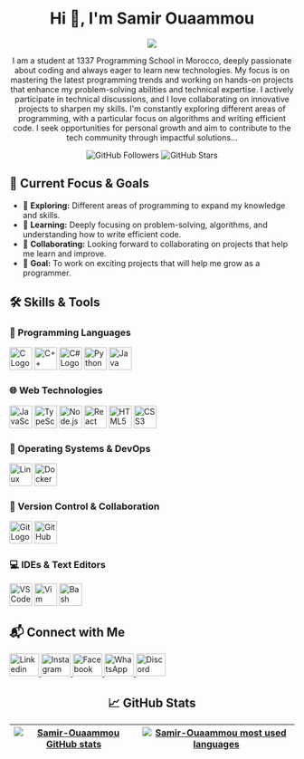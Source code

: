 

 <h1 align="center">Hi 👋, I'm Samir Ouaammou</h1> 

 <p align="center">  
 <img src ="https://badge.mediaplus.ma/darkblue/souaammo">
</p>
 
 <p align="center"> I am a student at 1337 Programming School in Morocco, deeply passionate about coding and always eager to learn new technologies. My focus is on mastering the latest programming trends and working on hands-on projects that enhance my problem-solving abilities and technical expertise. I actively participate in technical discussions, and I love collaborating on innovative projects to sharpen my skills.
I'm constantly exploring different areas of programming, with a particular focus on algorithms and writing efficient code. I seek opportunities for personal growth and aim to contribute to the tech community through impactful solutions... </p> <p align="center"> <img src="https://img.shields.io/github/followers/Samir-Ouaammou?label=Followers&style=social" alt="GitHub Followers"/> <img src="https://img.shields.io/github/stars/Samir-Ouaammou?label=Stars&style=social" alt="GitHub Stars"/>  </p>
<h2 align="left">🚀 Current Focus & Goals</h2> <ul> <li>🔭 <strong>Exploring:</strong> Different areas of programming to expand my knowledge and skills.</li> <li>📘 <strong>Learning:</strong> Deeply focusing on problem-solving, algorithms, and understanding how to write efficient code.</li> <li>🤝 <strong>Collaborating:</strong> Looking forward to collaborating on projects that help me learn and improve.</li> <li>🎯 <strong>Goal:</strong> To work on exciting projects that will help me grow as a programmer.</li> </ul>
<h2 align="left">

<h2 align="left">🛠️ Skills & Tools</h2> 

<h3 align="left">🔧 Programming Languages</h3> 
<div align="left"> 
 <img src="https://cdn.jsdelivr.net/gh/devicons/devicon/icons/c/c-original.svg" height="40" alt="C Logo" /> 
 <img src="https://cdn.jsdelivr.net/gh/devicons/devicon/icons/cplusplus/cplusplus-original.svg" height="40" alt="C++ Logo" /> 
 <img src="https://cdn.jsdelivr.net/gh/devicons/devicon/icons/csharp/csharp-original.svg" height="40" alt="C# Logo" />
 <img src="https://cdn.jsdelivr.net/gh/devicons/devicon/icons/python/python-original.svg" height="40" alt="Python Logo" />
 <img src="https://cdn.jsdelivr.net/gh/devicons/devicon/icons/java/java-original.svg" height="40" alt="Java Logo" />
</div> 

<h3 align="left">🌐 Web Technologies</h3> 
<div align="left"> 
 <img src="https://cdn.jsdelivr.net/gh/devicons/devicon/icons/javascript/javascript-original.svg" height="40" alt="JavaScript Logo" /> 
 <img src="https://cdn.jsdelivr.net/gh/devicons/devicon/icons/typescript/typescript-original.svg" height="40" alt="TypeScript Logo" /> 
 <img src="https://cdn.jsdelivr.net/gh/devicons/devicon/icons/nodejs/nodejs-original.svg" height="40" alt="Node.js Logo" />
 <img src="https://cdn.jsdelivr.net/gh/devicons/devicon/icons/react/react-original.svg" height="40" alt="React Logo" /> 
 <img src="https://cdn.jsdelivr.net/gh/devicons/devicon/icons/html5/html5-original.svg" height="40" alt="HTML5 Logo" /> 
 <img src="https://cdn.jsdelivr.net/gh/devicons/devicon/icons/css3/css3-original.svg" height="40" alt="CSS3 Logo" /> 
</div> 

<h3 align="left">🐧 Operating Systems & DevOps</h3> 
<div align="left">
 <img src="https://cdn.jsdelivr.net/gh/devicons/devicon/icons/linux/linux-original.svg" height="40" alt="Linux Logo" />
 <img src="https://cdn.jsdelivr.net/gh/devicons/devicon/icons/docker/docker-original.svg" height="40" alt="Docker Logo" />
</div>

<h3 align="left">🔗 Version Control & Collaboration</h3> 
<div align="left"> 
 <img src="https://cdn.jsdelivr.net/gh/devicons/devicon/icons/git/git-original.svg" height="40" alt="Git Logo" />
 <img src="https://cdn.jsdelivr.net/gh/devicons/devicon/icons/github/github-original.svg" height="40" alt="GitHub Logo" />
</div>

<h3 align="left">💻 IDEs & Text Editors</h3> 
<div align="left"> 
 <img src="https://cdn.jsdelivr.net/gh/devicons/devicon/icons/vscode/vscode-original.svg" height="40" alt="VSCode Logo" />
 <img src="https://cdn.jsdelivr.net/gh/devicons/devicon/icons/vim/vim-original.svg" height="40" alt="Vim Logo" />
 <img src="https://cdn.jsdelivr.net/gh/devicons/devicon/icons/bash/bash-original.svg" height="40" alt="Bash Logo" />
</div>

<h2 align="left"> 
  
  <h2 align="left">📬 Connect with Me</h2> 
  
  <a href="https://www.linkedin.com/in/samir-ouaammou-53a1b5333/" target="_blank"> <img src="https://raw.githubusercontent.com/maurodesouza/profile-readme-generator/master/src/assets/icons/social/linkedin/default.svg" width="52" height="40" alt="Linkedin" /> </a> <a href="https://instagram.com/samir_ouaammou" target="_blank"> <img src="https://raw.githubusercontent.com/maurodesouza/profile-readme-generator/master/src/assets/icons/social/instagram/default.svg" width="52" height="40" alt="Instagram" /> </a> <a href="https://facebook.com/profile.php?id=100081891472318" target="_blank"> <img src="https://raw.githubusercontent.com/maurodesouza/profile-readme-generator/master/src/assets/icons/social/facebook/default.svg" width="52" height="40" alt="Facebook" /> </a> <a href="https://wa.me/212624069184" target="_blank"> <img src="https://raw.githubusercontent.com/maurodesouza/profile-readme-generator/master/src/assets/icons/social/whatsapp/default.svg" width="52" height="40" alt="WhatsApp" /> </a> <a href="https://discord.com/channels/@samir_ouaammou" target="_blank"> <img src="https://raw.githubusercontent.com/maurodesouza/profile-readme-generator/master/src/assets/icons/social/discord/default.svg" width="52" height="40" alt="Discord" /> </a> </div>
<h2 align="center">📈 GitHub Stats</h2> <p><div align="center">

| [![Samir-Ouaammou GitHub stats](https://github-readme-stats.vercel.app/api?username=Samir-Ouaammou&count_private=true&show_icons=true&hide=issues&hide_border=true&theme=jolly)](https://github.com/Samir-Ouaammou?tab=repositories) | [![Samir-Ouaammou most used languages](https://github-readme-stats.vercel.app/api/top-langs/?username=Samir-Ouaammou&layout=compact&hide_border=true&theme=jolly)](https://github.com/Samir-Ouaammou?tab=repositories) |
|:-:|:-:|

</div><p
